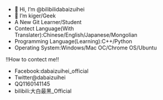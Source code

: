 - 👋 Hi, I’m @bilibilidabaizuihei
- 👀 I’m kiger/Geek
- A New Git Learner/Student
- Contect Language(With Translater):Chinese/English/Japanese/Mongolian
- Programming Language(Learning):C++/Python
- Operating System:Windows/Mac OC/Chrome OS/Ubuntu


!!How to contect me!!

- Facebook:dabaizuihei_official
- Twitter@dabaizuihei
- QQ1160141145
- bilibili:大白最黑_Official


<!---
bilibilidabaizuihei/bilibilidabaizuihei is a ✨ special ✨ repository because its `README.md` (this file) appears on your GitHub profile.
You can click the Preview link to take a look at your changes.
--->
